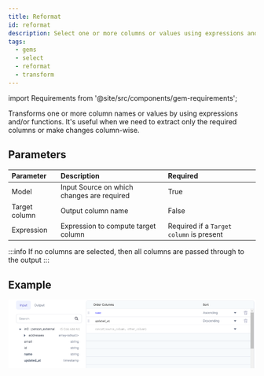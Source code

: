 ```yaml
---
title: Reformat
id: reformat
description: Select one or more columns or values using expressions and functions.
tags:
  - gems
  - select
  - reformat
  - transform
---
```


import Requirements from '@site/src/components/gem-requirements';

<Requirements
  python_package_name="ProphecySparkBasicsPython"
  python_package_version="0.0.1+"
  scala_package_name="ProphecySparkBasicsScala"
  scala_package_version="0.0.1+"
  scala_lib=""
  python_lib=""
  uc_single="14.3+"
  uc_shared="14.3+"
  livy="3.0.1"
/>

Transforms one or more column names or values by using expressions and/or functions. It's useful when we need to extract only the required columns or make changes column-wise.

## Parameters

| Parameter     | Description                                | Required                                 |
| :------------ | :----------------------------------------- | :--------------------------------------- |
| Model         | Input Source on which changes are required | True                                     |
| Target column | Output column name                         | False                                    |
| Expression    | Expression to compute target column        | Required if a `Target column` is present |

:::info
If no columns are selected, then all columns are passed through to the output
:::

## Example

![Example usage of Reformat](./img/reformat_eg_0.png)

